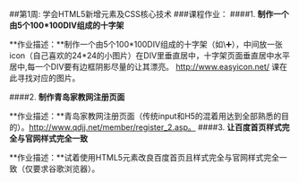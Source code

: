 ##第1周: 学会HTML5新增元素及CSS核心技术
###课程作业：
####1. **制作一个由5个100*100DIV组成的十字架**

  **作业描述：**制作一个由5个100\*100DIV组成的十字架（如\➕），中间放一张icon（自己喜欢的24*24的小图片）在DIV里垂直居中，十字架页面垂直居中水平居中,每一个DIV要有边框阴影尽量的让其漂亮。 http://www.easyicon.net/ 课在此寻找对应的图片。

####2. **制作青岛家教网注册页面**

  **作业描述：**青岛家教网注册页面（传统input和H5的混着用达到全部熟悉的目的）。http://www.qdjj.net/member/register_2.asp。
####3. **让百度首页样式完全与官网样式完全一致**

  **作业描述：**试着使用HTML5元素改良百度首页且样式完全与官网样式完全一致（仅要求谷歌浏览器）。
